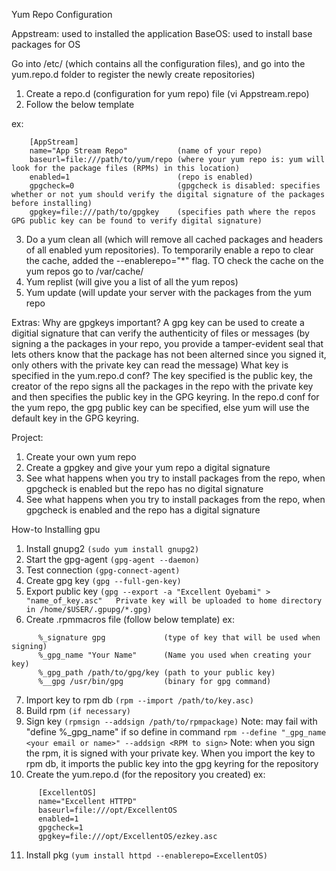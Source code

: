 Yum Repo Configuration

Appstream: used to installed the application
BaseOS: used to install base packages for OS

Go into /etc/ (which contains all the configuration files), and go into the yum.repo.d folder to register the newly create repositories)
1. Create a repo.d (configuration for yum repo) file (vi Appstream.repo)
2. Follow the below template
 
 ex:
```
    [AppStream]
    name="App Stream Repo"           (name of your repo)
    baseurl=file:///path/to/yum/repo (where your yum repo is: yum will look for the package files (RPMs) in this location)
    enabled=1                        (repo is enabled)
    gpgcheck=0                       (gpgcheck is disabled: specifies whether or not yum should verify the digital signature of the packages before installing)
    gpgkey=file:///path/to/gpgkey    (specifies path where the repos GPG public key can be found to verify digital signature)
```

3. Do a yum clean all (which will remove all cached packages and headers of all enabled yum repositories). To temporarily enable a repo to clear the cache, added the --enablerepo="*" flag. TO check the cache on the yum repos go to /var/cache/
4. Yum replist (will give you a list of all the yum repos) 
5. Yum update (will update your server with the packages from the yum repo

Extras: 
  Why are gpgkeys important? A gpg key can be used to create a digitial signature that can verify the authenticity of files or messages (by signing a the packages in your repo, you provide a tamper-evident seal that lets others know that the package has not been alterned since you signed it, only others with the private key can read the message)
  What key is specified in the yum.repo.d conf? The key specified is the public key, the creator of the repo signs all the packages in the repo with the private key and then specifies the public key in the GPG keyring. In the repo.d conf for the yum repo, the gpg public key can be specified, else yum will use the default key in the GPG keyring. 


  Project: 
   1. Create your own yum repo
   2. Create a gpgkey and give your yum repo a digital signature
   3. See what happens when you try to install packages from the repo, when gpgcheck is enabled but the repo has no digital signature
   4. See what happens when you try to install packages from the repo, when gpgcheck is enabled and the repo has a digital signature

How-to Installing gpu
  1. Install gnupg2        ```(sudo yum install gnupg2)```
  2. Start the gpg-agent   ```(gpg-agent --daemon)```
  3. Test connection       ```(gpg-connect-agent)```
  4. Create gpg key        ```(gpg --full-gen-key)```
  5. Export public key     ```(gpg --export -a "Excellent Oyebami" > "name_of_key.asc"   Private key will be uploaded to home directory in /home/$USER/.gpupg/*.gpg)```
  6. Create .rpmmacros file (follow below template)
    ex:
```
      %_signature gpg             (type of key that will be used when signing)
      %_gpg_name "Your Name"      (Name you used when creating your key)
      %_gpg_path /path/to/gpg/key (path to your public key)
      %__gpg /usr/bin/gpg         (binary for gpg command)
```

  7. Import key to rpm db   ```(rpm --import /path/to/key.asc)```
  8. Build rpm              ```(if necessary)```
  9. Sign key               ```(rpmsign --addsign /path/to/rpmpackage)```
    Note: may fail with "define %_gpg_name" if so define in command ```rpm --define "_gpg_name <your email or name>" --addsign <RPM to sign>```
    Note: when you sign the rpm, it is signed with your private key. When you import the key to rpm db, it imports the public key into the gpg keyring for the repository
  10. Create the yum.repo.d (for the repository you created)
    ex:
```
      [ExcellentOS]
      name="Excellent HTTPD"
      baseurl=file:///opt/ExcellentOS
      enabled=1
      gpgcheck=1
      gpgkey=file:///opt/ExcellentOS/ezkey.asc
```  
  11. Install pkg          ```(yum install httpd --enablerepo=ExcellentOS)```
